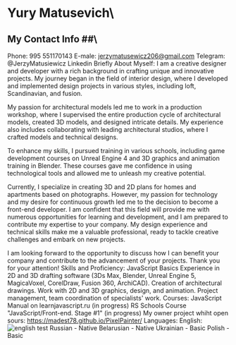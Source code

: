 # **Yury Matusevich**\

## My Contact Info ##\
Phone: 995 551170143
E-male: jerzymatusewicz206@gmail.com
Telegram: @JerzyMatusiewicz
Linkedin
Briefly About Myself:
I am a creative designer and developer with a rich background in crafting unique and innovative projects. My journey began in the field of interior design, where I developed and implemented design projects in various styles, including loft, Scandinavian, and fusion.

My passion for architectural models led me to work in a production workshop, where I supervised the entire production cycle of architectural models, created 3D models, and designed intricate details. My experience also includes collaborating with leading architectural studios, where I crafted models and technical designs.

To enhance my skills, I pursued training in various schools, including game development courses on Unreal Engine 4 and 3D graphics and animation training in Blender. These courses gave me confidence in using technological tools and allowed me to unleash my creative potential.

Currently, I specialize in creating 3D and 2D plans for homes and apartments based on photographs. However, my passion for technology and my desire for continuous growth led me to the decision to become a front-end developer. I am confident that this field will provide me with numerous opportunities for learning and development, and I am prepared to contribute my expertise to your company. My design experience and technical skills make me a valuable professional, ready to tackle creative challenges and embark on new projects.

I am looking forward to the opportunity to discuss how I can benefit your company and contribute to the advancement of your projects. Thank you for your attention!
Skills and Proficiency:
JavaScript Basics
Experience in 2D and 3D drafting software (3Ds Max, Blender, Unreal Engine 5, MagicaVoxel, CorelDraw, Fusion 360, ArchiCAD).
Creation of architectural drawings.
Work with 2D and 3D graphics, design, and animation.
Project management, team coordination of specialists' work.
Courses:
JavaScript Manual on learnjavascript.ru (in progress)
RS Schools Course "JavaScript/Front-end. Stage #1" (in progress)
My owner project whiht open sours:
https://madest78.github.io/PixelPainter/
Languages:
English:
![english test](https://github.com/Madest78/rsschool-cv/blob/hg-pages/photo_5206605789005991906_x.jpg)
Russian - Native
Belarusian - Native
Ukrainian - Basic
Polish - Basic